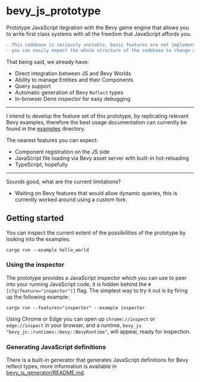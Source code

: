 # bevy_js_prototype

Prototype JavaScript itegration with the Bevy game engine that allows you to write first class systems with all the freedom that JavaScript affords you.

```diff
- This codebase is seriously unstable, basic features are not implemented, and
- you can easily expect the whole structure of the codebase to change at anytime.
```

That being said, we already have:

- Direct integration between JS and Bevy Worlds
- Ability to manage Entities and their Components
- Query support
- Automatic generation of Bevy `Reflect` types
- In-browser Deno inspector for easy debugging

---

I intend to develop the feature set of this prototype, by replicating relevant Bevy examples, therefore the best usage documentation can currently be found in the [examples](examples) directory.

The nearest features you can expect:

- Component registration on the JS side
- JavaScript file loading via Bevy asset server with built-in hot-reloading
- TypeScript, hopefully

---

Sounds good, what are the current limitations?

- Waiting on Bevy features that would allow dynamic queries, this is currently worked around using a custom fork.

## Getting started

You can inspect the current extent of the possibilities of the prototype by looking into the examples.

```
cargo run --example hello_world
```

### Using the inspector

The prototype provides a JavaScript inspector which you can use to peer into your running JavaScript code, it is hidden behind the `#[cfg(feature="inspector")]` flag. The simplest way to try it out is by firing up the following example:

```
cargo run --features="inspector" --example inspector
```

Using Chrome or Edge you can open up `chrome://inspect` or `edge://inspect` in your browser, and a runtime, `bevy_js "bevy_js::runtimes::bevy::BevyRuntime"`, will appear, ready for inspection.

### Generating JavaScript definitions

There is a built-in generator that generates JavaScript definitions for Bevy reflect types, more information is available in [bevy_js_generator/README.md](crates/bevy_js_generator/README.md).

